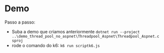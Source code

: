 # Demo

Passo a passo:

- Suba a demo que criamos anteriormente `dotnet run --project ..\demo_thread_pool_no_aspnet\Threadpool_Aspnet\Threadpool_Aspnet.csproj`
- rode o comando do k6: `k6 run scriptk6.js`